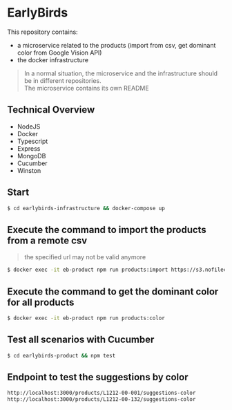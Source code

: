 # EarlyBirds

This repository contains:
- a microservice related to the products (import from csv, get dominant color from Google Vision API)
- the docker infrastructure

> In a normal situation, the microservice and the infrastructure should be in different repositories.  
> The microservice contains its own README

 
## Technical Overview
- NodeJS 
- Docker 
- Typescript  
- Express
- MongoDB
- Cucumber
- Winston
  
## Start

```bash
$ cd earlybirds-infrastructure && docker-compose up
```
  
## Execute the command to import the products from a remote csv
> the specified url may not be valid anymore
```bash
$ docker exec -it eb-product npm run products:import https://s3.nofilecdn.io/g/v7SoNYralWuIjE7pnNLsXLPOfXXAVeuguy2tKJa0gviErmu85ZOSNNL6gGo1XXna/products.csv
```
  
## Execute the command to get the dominant color for all products
```bash
$ docker exec -it eb-product npm run products:color
```

## Test all scenarios with Cucumber

```bash
$ cd earlybirds-product && npm test
```

## Endpoint to test the suggestions by color
```bash
http://localhost:3000/products/L1212-00-001/suggestions-color
http://localhost:3000/products/L1212-00-132/suggestions-color
```
